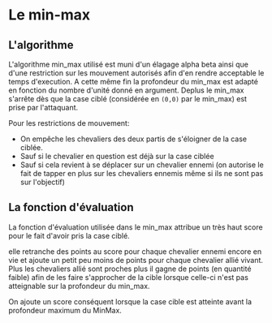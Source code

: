 # Le min-max

## L'algorithme

L'algorithme min_max utilisé est muni d'un élagage alpha beta ainsi que d'une restriction sur les mouvement autorisés afin d'en rendre acceptable le temps d'execution.
A cette même fin la profondeur du min_max est adapté en fonction du nombre d'unité donné en argument. Deplus le min_max s'arrête dès que la case ciblé (considérée en `(0,0)` par le min_max) est prise par l'attaquant.

Pour les restrictions de mouvement:

- On empêche les chevaliers des deux partis de s'éloigner de la case ciblée.
- Sauf si le chevalier en question est déjà sur la case ciblée
- Sauf si cela revient à se déplacer sur un chevalier ennemi (on autorise le fait de tapper en plus sur les chevaliers ennemis même si ils ne sont pas sur l'objectif)

## La fonction d'évaluation

La fonction d'évaluation utilisée dans le min_max attribue un très haut score pour le fait d'avoir pris la case ciblé.

elle retranche des points au score pour chaque chevalier ennemi encore en vie et ajoute un petit peu moins de points pour chaque chevalier allié vivant.
Plus les chevaliers allié sont proches plus il gagne de points (en quantité faible) afin de les faire s'approcher de la cible lorsque celle-ci n'est pas atteignable sur la profondeur du min_max.

On ajoute un score conséquent lorsque la case cible est atteinte avant la profondeur maximum du MinMax.
